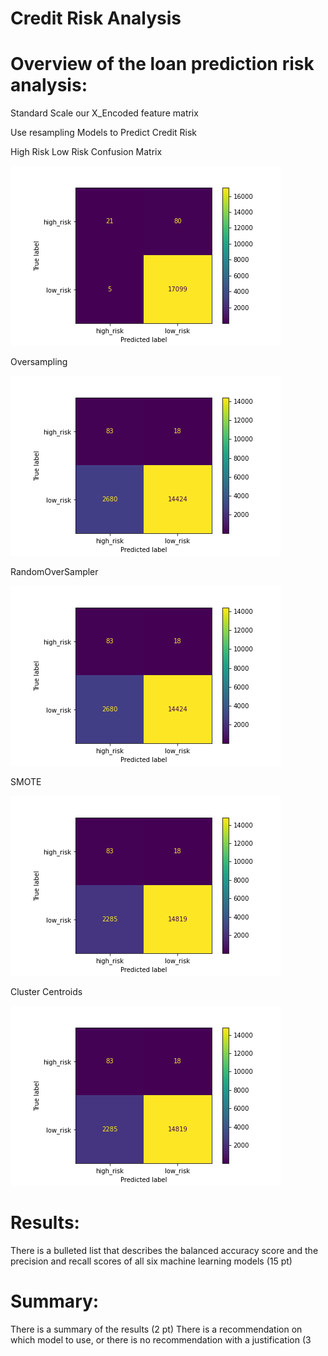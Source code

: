 # Credit Risk Analysis

# Overview of the loan prediction risk analysis:

Standard Scale our X_Encoded feature matrix

Use resampling Models to Predict Credit Risk 

High Risk Low Risk Confusion Matrix

![This is an image](https://github.com/ABorden23/Credit_Risk_Analysis/blob/main/Resources/High_Risk_Low_Risk_confusion_matrix.png)

Oversampling 

![This is an image](https://github.com/ABorden23/Credit_Risk_Analysis/blob/main/Resources/Oversampling_Oversampling_confusion_matrix.png)

RandomOverSampler

![This is an image](https://github.com/ABorden23/Credit_Risk_Analysis/blob/main/Resources/Oversampling_Oversampling_confusion_matrix.png)

SMOTE

![This is an image](https://github.com/ABorden23/Credit_Risk_Analysis/blob/main/Resources/SMOTE_Oversampling_confusion_matrix.png)


Cluster Centroids

![This is an image](https://github.com/ABorden23/Credit_Risk_Analysis/blob/main/Resources/ClusterCentroids_confusion_matrix.png)



# Results:

There is a bulleted list that describes the balanced accuracy score and the precision and recall scores of all six machine learning models (15 pt)

# Summary:

There is a summary of the results (2 pt)
There is a recommendation on which model to use, or there is no recommendation with a justification (3 
